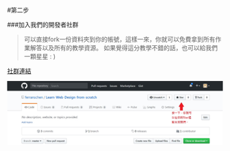 #第二步

###加入我們的開發者社群

>可以直接fork一份資料夾到你的帳號，這樣一來，你就可以免費拿到所有作業解答以及所有的教學資源。
如果覺得這分教學不錯的話，也可以給我們一顆星星 : )

[社群連結](https://github.com/ferranschen/Learn-Web-Design-from-Scratch/)

![](/assets/star.jpg)